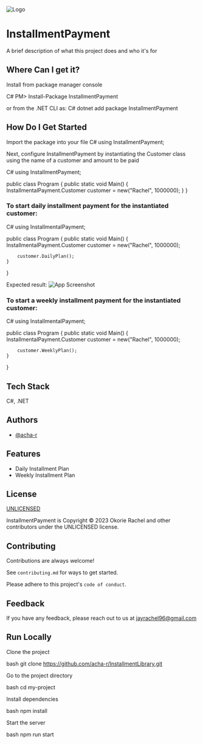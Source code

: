 ﻿![Logo](https://ibb.co/jZ3Y6Rr)


# InstallmentPayment

A brief description of what this project does and who it's for


## Where Can I get it?
Install from package manager console

C#
PM> Install-Package InstallmentPayment

or from the .NET CLI as:
C#
dotnet add package InstallmentPayment


## How Do I Get Started
Import the package into your file
C#
using InstallmentPayment;

Next, configure InstallmentPayment by instantiating the Customer class using the name of a customer and amount to be paid 

C#
using InstallmentPayment;

public class Program 
{
    public static void Main()
    {
        InstallmentalPayment.Customer customer = new("Rachel", 1000000);
    }
}


### To start daily installment payment for the instantiated customer:

 C#
using InstallmentalPayment;

public class Program 
{
    public static void Main()
    {
        InstallmentalPayment.Customer customer = new("Rachel", 1000000);

        customer.DailyPlan();
    }
}


Expected result:
![App Screenshot](https://ibb.co/1b9zDnK/468x300?text=App+Screenshot+Here)

### To start a weekly installment payment for the instantiated customer:

 C#
using InstallmentalPayment;

public class Program 
{
    public static void Main()
    {
        InstallmentalPayment.Customer customer = new("Rachel", 1000000);

        customer.WeeklyPlan();
    }
}



## Tech Stack

C#, .NET


## Authors

- [@acha-r](https://www.github.com/acha-r)


## Features

- Daily Installment Plan
- Weekly Installment Plan


## License

[UNLICENSED](https://choosealicense.com/licenses/unlicensed/)

InstallmentPayment is Copyright ©️ 2023 Okorie Rachel and other contributors under the UNLICENSED license.
## Contributing

Contributions are always welcome!

See `contributing.md` for ways to get started.

Please adhere to this project's `code of conduct`.


## Feedback

If you have any feedback, please reach out to us at jayrachel96@gmail.com


## Run Locally

Clone the project

bash
  git clone https://github.com/acha-r/InstallmentLibrary.git


Go to the project directory

bash
  cd my-project


Install dependencies

bash
  npm install


Start the server

bash
  npm run start